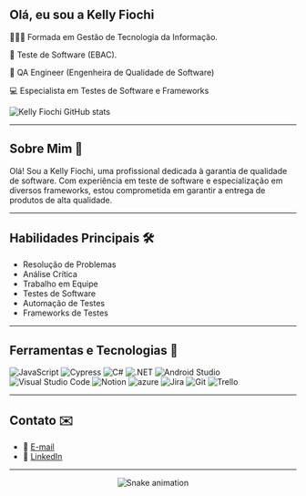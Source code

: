 ## Olá, eu sou a Kelly Fiochi
 👩🏼‍🎓 Formada em Gestão de Tecnologia da Informação.

🐞 Teste de Software (EBAC).

💼 QA Engineer (Engenheira de Qualidade de Software)

💻 Especialista em Testes de Software e Frameworks

![Kelly Fiochi GitHub stats](https://github-readme-stats.vercel.app/api?username=Kellyfiocchi&show_icons=true&theme=dark)


---

## Sobre Mim 🚀

Olá! Sou a Kelly Fiochi, uma profissional dedicada à garantia de qualidade de software. Com experiência em teste de software e especialização em diversos frameworks, estou comprometida em garantir a entrega de produtos de alta qualidade.

---

## Habilidades Principais 🛠️

- Resolução de Problemas
- Análise Crítica
- Trabalho em Equipe
- Testes de Software
- Automação de Testes
- Frameworks de Testes

---

## Ferramentas e Tecnologias 🔧


![JavaScript](https://img.shields.io/badge/JavaScript-F7DF1E?style=for-the-badge&logo=javascript&logoColor=black)
![Cypress](https://img.shields.io/badge/Cypress-17202C?style=for-the-badge&logo=cypress&logoColor=white)
![C#](https://img.shields.io/badge/C%23-239120?style=for-the-badge&logo=c-sharp&logoColor=white)
![.NET](https://img.shields.io/badge/.NET-5C2D91?style=for-the-badge&logo=.net&logoColor=white)
![Android Studio](https://img.shields.io/badge/Android_Studio-3DDC84?style=for-the-badge&logo=android-studio&logoColor=white)
![Visual Studio Code](https://img.shields.io/badge/Visual_Studio_Code-0078D4?style=for-the-badge&logo=visual%20studio%20code&logoColor=white)
![Notion](https://img.shields.io/badge/Notion-000000?style=for-the-badge&logo=notion&logoColor=white)
![azure](https://img.shields.io/badge/Azure_DevOps-0078D7?style=for-the-badge&logo=azure-devops&logoColor=white)
![Jira](https://img.shields.io/badge/Jira-0052CC?style=for-the-badge&logo=Jira&logoColor=white)
![Git](https://img.shields.io/badge/Git-E44C30?style=for-the-badge&logo=git&logoColor=white)
![Trello](https://img.shields.io/badge/Trello-0052CC?style=for-the-badge&logo=trello&logoColor=white)

---

## Contato ✉️

- 📧 [E-mail](mailto:fiocchi1989@gmail.com)
- 💼 [LinkedIn](https://www.linkedin.com/in/kelly-fiochi-937574235/)

---

<div align="center">

  ![Snake animation](https://github.com/danielbped/danielbped/blob/output/github-contribution-grid-snake.svg)
  
</div>
